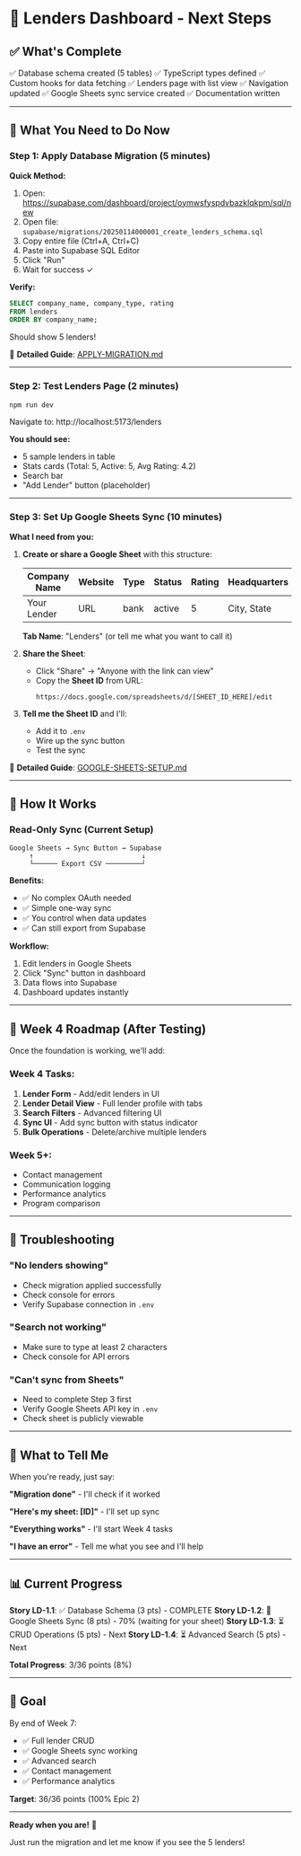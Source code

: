 # 🚀 Lenders Dashboard - Next Steps

## ✅ What's Complete

✅ Database schema created (5 tables)
✅ TypeScript types defined
✅ Custom hooks for data fetching
✅ Lenders page with list view
✅ Navigation updated
✅ Google Sheets sync service created
✅ Documentation written

---

## 🎯 What You Need to Do Now

### Step 1: Apply Database Migration (5 minutes)

**Quick Method:**
1. Open: https://supabase.com/dashboard/project/oymwsfyspdvbazklqkpm/sql/new
2. Open file: `supabase/migrations/20250114000001_create_lenders_schema.sql`
3. Copy entire file (Ctrl+A, Ctrl+C)
4. Paste into Supabase SQL Editor
5. Click "Run"
6. Wait for success ✓

**Verify:**
```sql
SELECT company_name, company_type, rating
FROM lenders
ORDER BY company_name;
```

Should show 5 lenders!

📖 **Detailed Guide**: [APPLY-MIGRATION.md](./APPLY-MIGRATION.md)

---

### Step 2: Test Lenders Page (2 minutes)

```bash
npm run dev
```

Navigate to: http://localhost:5173/lenders

**You should see:**
- 5 sample lenders in table
- Stats cards (Total: 5, Active: 5, Avg Rating: 4.2)
- Search bar
- "Add Lender" button (placeholder)

---

### Step 3: Set Up Google Sheets Sync (10 minutes)

**What I need from you:**

1. **Create or share a Google Sheet** with this structure:

   | Company Name | Website | Type | Status | Rating | Headquarters | Geographic Coverage | Notes | Last Updated |
   |--------------|---------|------|--------|--------|--------------|---------------------|-------|--------------|
   | Your Lender  | URL     | bank | active | 5      | City, State  | CA, NY, TX          | ...   | 2025-01-14   |

   **Tab Name**: "Lenders" (or tell me what you want to call it)

2. **Share the Sheet**:
   - Click "Share" → "Anyone with the link can view"
   - Copy the **Sheet ID** from URL:
     ```
     https://docs.google.com/spreadsheets/d/[SHEET_ID_HERE]/edit
     ```

3. **Tell me the Sheet ID** and I'll:
   - Add it to `.env`
   - Wire up the sync button
   - Test the sync

📖 **Detailed Guide**: [GOOGLE-SHEETS-SETUP.md](./GOOGLE-SHEETS-SETUP.md)

---

## 🔄 How It Works

### Read-Only Sync (Current Setup)

```
Google Sheets → Sync Button → Supabase
     ↑                           ↓
     └────── Export CSV ─────────┘
```

**Benefits:**
- ✅ No complex OAuth needed
- ✅ Simple one-way sync
- ✅ You control when data updates
- ✅ Can still export from Supabase

**Workflow:**
1. Edit lenders in Google Sheets
2. Click "Sync" button in dashboard
3. Data flows into Supabase
4. Dashboard updates instantly

---

## 📅 Week 4 Roadmap (After Testing)

Once the foundation is working, we'll add:

### Week 4 Tasks:
1. **Lender Form** - Add/edit lenders in UI
2. **Lender Detail View** - Full lender profile with tabs
3. **Search Filters** - Advanced filtering UI
4. **Sync UI** - Add sync button with status indicator
5. **Bulk Operations** - Delete/archive multiple lenders

### Week 5+:
- Contact management
- Communication logging
- Performance analytics
- Program comparison

---

## 🐛 Troubleshooting

### "No lenders showing"
- Check migration applied successfully
- Check console for errors
- Verify Supabase connection in `.env`

### "Search not working"
- Make sure to type at least 2 characters
- Check console for API errors

### "Can't sync from Sheets"
- Need to complete Step 3 first
- Verify Google Sheets API key in `.env`
- Check sheet is publicly viewable

---

## 💬 What to Tell Me

When you're ready, just say:

**"Migration done"** - I'll check if it worked

**"Here's my sheet: [ID]"** - I'll set up sync

**"Everything works"** - I'll start Week 4 tasks

**"I have an error"** - Tell me what you see and I'll help

---

## 📊 Current Progress

**Story LD-1.1**: ✅ Database Schema (3 pts) - COMPLETE
**Story LD-1.2**: 🔄 Google Sheets Sync (8 pts) - 70% (waiting for your sheet)
**Story LD-1.3**: ⏳ CRUD Operations (5 pts) - Next
**Story LD-1.4**: ⏳ Advanced Search (5 pts) - Next

**Total Progress**: 3/36 points (8%)

---

## 🎯 Goal

By end of Week 7:
- ✅ Full lender CRUD
- ✅ Google Sheets sync working
- ✅ Advanced search
- ✅ Contact management
- ✅ Performance analytics

**Target**: 36/36 points (100% Epic 2)

---

**Ready when you are!** 🚀

Just run the migration and let me know if you see the 5 lenders!
